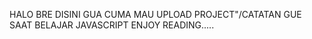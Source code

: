 HALO BRE DISINI GUA CUMA MAU UPLOAD PROJECT"/CATATAN GUE SAAT BELAJAR JAVASCRIPT
ENJOY READING.....
<!---
luxuling/luxuling is a ✨ special ✨ repository because its `README.md` (this file) appears on your GitHub profile.
You can click the Preview link to take a look at your changes.
--->
